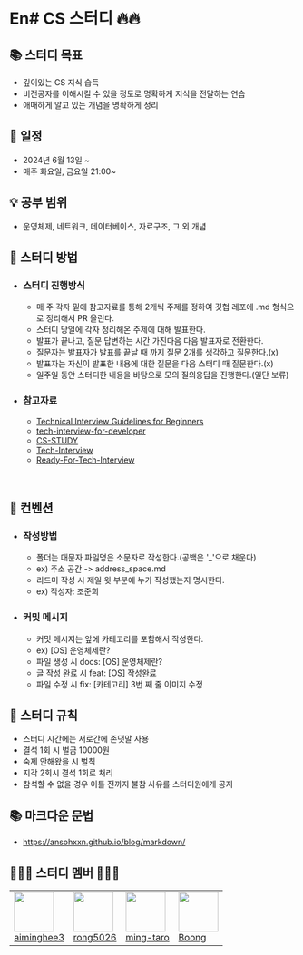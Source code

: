 # En# CS 스터디 🔥🔥

## 📚 스터디 목표
- 깊이있는 CS 지식 습득
- 비전공자를 이해시킬 수 있을 정도로 명확하게 지식을 전달하는 연습
- 애매하게 알고 있는 개념을 명확하게 정리

## 📅 일정

- 2024년 6월 13일 ~
- 매주 화요일, 금요일 21:00~


## 💡 공부 범위
-   운영체제, 네트워크, 데이터베이스, 자료구조, 그 외 개념

## 📖 스터디 방법
- ### 스터디 진행방식
  - 매 주 각자 밑에 참고자료를 통해 2개씩 주제를 정하여 깃헙 레포에 .md 형식으로 정리해서 PR 올린다.
  - 스터디 당일에 각자 정리해온 주제에 대해 발표한다.
  - 발표가 끝나고, 질문 답변하는 시간 가진다음 다음 발표자로 전환한다.
  - 질문자는 발표자가 발표를 끝날 때 까지 질문 2개를 생각하고 질문한다.(x)
  - 발표자는 자신이 발표한 내용에 대한 질문을 다음 스터디 때 질문한다.(x)
  - 일주일 동안 스터디한 내용을 바탕으로 모의 질의응답을 진행한다.(일단 보류)
- ### 참고자료
  - [Technical Interview Guidelines for Beginners](https://github.com/JaeYeopHan/Interview_Question_for_Beginner?tab=readme-ov-files)
  - [tech-interview-for-developer](https://github.com/gyoogle/tech-interview-for-developer?tab=readme-ov-file)
  - [CS-STUDY](https://github.com/devSquad-study/2023-CS-Study)
  - [Tech-Interview](https://github.com/VSFe/Tech-Interview?tab=readme-ov-file)
  - [Ready-For-Tech-Interview](https://github.com/WooVictory/Ready-For-Tech-Interview?tab=readme-ov-file)



<br/>

## 👐 컨벤션
- ### 작성방법
  - 폴더는 대문자 파일명은 소문자로 작성한다.(공백은 '_'으로 채운다)
  - ex) 주소 공간 -> address_space.md
  - 리드미 작성 시 제일 윗 부분에 누가 작성했는지 명시한다.
  - ex) 작성자: 조준희
- ### 커밋 메시지
  - 커밋 메시지는 앞에 카테고리를 포함해서 작성한다.
  - ex) [OS] 운영체제란?
  - 파일 생성 시 docs: [OS] 운영체제란?
  - 글 작성 완료 시 feat: [OS] 작성완료
  - 파일 수정 시 fix: [카테고리] 3번 째 줄 이미지 수정

## 🤙 스터디 규칙
- 스터디 시간에는 서로간에 존댓말 사용
- 결석 1회 시 벌금 10000원
- 숙제 안해왔을 시 벌칙
- 지각 2회시 결석 1회로 처리
- 참석할 수 없을 경우 이틀 전까지 불참 사유를 스터디원에게 공지


## 📚 마크다운 문법
- https://ansohxxn.github.io/blog/markdown/


## 👨🏻‍💻 스터디 멤버 👩🏻‍💻
|                                                                                                                                 |                                                                                                                           |                                                                                                                              |                                                                                                                                |
|---------------------------------------------------------------------------------------------------------------------------------|---------------------------------------------------------------------------------------------------------------------------|------------------------------------------------------------------------------------------------------------------------------|--------------------------------------------------------------------------------------------------------------------------------|
| <a href="https://github.com/aiminghee3"><img src="https://github.com/aiminghee3.png" width="70" height="70"/><br>aiminghee3</a> | <a href="https://github.com/rong5026"><img src="https://github.com/rong5026.png" width="70" height="70"/><br>rong5026</a> | <a href="https://github.com/ming-taro"><img src="https://github.com/ming-taro.png" width="70" height="70"/><br>ming-taro</a> | <a href="https://github.com/boongseop123"><img src="https://github.com/boongseop123.png" width="70" height="70"/><br>Boong</a> |


